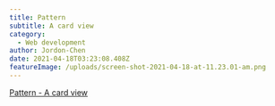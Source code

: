 ```yaml
---
title: Pattern
subtitle: A card view
category:
  - Web development
author: Jordon-Chen
date: 2021-04-18T03:23:08.408Z
featureImage: /uploads/screen-shot-2021-04-18-at-11.23.01-am.png
---
```

[Pattern - A card view](https://jordon-chen.github.io/WebDevelopment/Pattern_project/index.html)